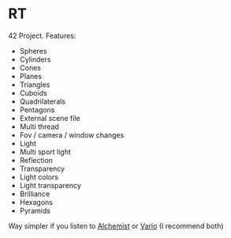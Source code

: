 # RT

42 Project.
Features:
* Spheres
* Cylinders
* Cones
* Planes
* Triangles
* Cuboids
* Quadrilaterals
* Pentagons
* External scene file
* Multi thread
* Fov / camera / window changes
* Light
* Multi sport light
* Reflection
* Transparency
* Light colors
* Light transparency
* Brilliance
* Hexagons
* Pyramids

Way simpler if you listen to [Alchemist](https://www.youtube.com/watch?v=MHZSF6JnYxI) or [Vario](https://www.youtube.com/watch?v=PcdUC99GKaU) (I recommend both)
